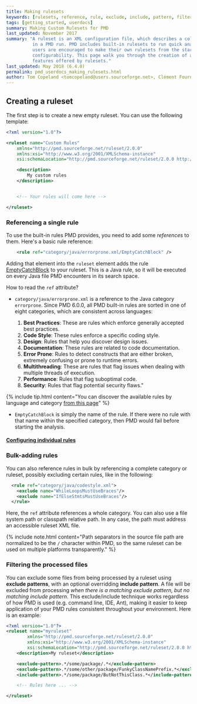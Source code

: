 ```yaml
---
title: Making rulesets
keywords: [rulesets, reference, rule, exclude, include, pattern, filter]
tags: [getting_started, userdocs]
summary: Making Custom Rulesets for PMD
last_updated: November 2017
summary: "A ruleset is an XML configuration file, which describes a collection of rules to be executed
          in a PMD run. PMD includes built-in rulesets to run quick analyses with a default configuration, but
          users are encouraged to make their own rulesets from the start, because they allow for so much
          configurability. This page walk you through the creation of a ruleset and the multiple configuration
          features offered by rulesets."
last_updated: May 2018 (6.4.0)
permalink: pmd_userdocs_making_rulesets.html
author: Tom Copeland <tomcopeland@users.sourceforge.net>, Clément Fournier <clement.fournier76@gmail.com>
---
```


## Creating a ruleset

The first step is to create a new empty ruleset. You can use the following template:

``` xml
<?xml version="1.0"?>

<ruleset name="Custom Rules"
    xmlns="http://pmd.sourceforge.net/ruleset/2.0.0"
    xmlns:xsi="http://www.w3.org/2001/XMLSchema-instance"
    xsi:schemaLocation="http://pmd.sourceforge.net/ruleset/2.0.0 http://pmd.sourceforge.net/ruleset_2_0_0.xsd">

    <description>
        My custom rules
    </description>


    <!-- Your rules will come here -->

</ruleset>
```

### Referencing a single rule

<!-- TODO this could be better explained, eg first explain how a ruleset reference works, then rule reference, then go on showing single rule & bulk addition, then include/exclude patterns -->

To use the built-in rules PMD provides, you need to add some *references* to them. Here's a
basic rule reference:

```xml
    <rule ref="category/java/errorprone.xml/EmptyCatchBlock" />
```

Adding that element into the `ruleset` element adds the rule [EmptyCatchBlock](pmd_rules_java_errorprone.html#emptycatchblock)
to your ruleset. This is a Java rule, so it will be executed on every Java file PMD encounters in
its search space.

How to read the `ref` attribute?

* `category/java/errorprone.xml` is a reference to the Java category `errorprone`. Since PMD 6.0.0,
  all PMD built-in rules are sorted in one of eight categories, which are consistent across languages:

  1.  **Best Practices**: These are rules which enforce generally accepted best practices.<br/>
  2.  **Code Style**: These rules enforce a specific coding style.<br/>
  3.  **Design**: Rules that help you discover design issues.<br/>
  4.  **Documentation**: These rules are related to code documentation.<br/>
  5.  **Error Prone**: Rules to detect constructs that are either broken, extremely confusing or prone to runtime errors.<br/>
  6.  **Multithreading**: These are rules that flag issues when dealing with multiple threads of execution.<br/>
  7.  **Performance**: Rules that flag suboptimal code.<br/>
  8.  **Security**: Rules that flag potential security flaws."

{% include tip.html content="You can discover the available rules by language and category [from this page](tag_rule_references.html)" %}


* `EmptyCatchBlock` is simply the name of the rule. If there were no rule with that name within the specified
  category, then PMD would fail before starting the analysis.

#### [Configuring individual rules](pmd_userdocs_configuring_rules.html)

### Bulk-adding rules

You can also reference rules in bulk by referencing a complete category or ruleset, possibly excluding certain rules, like in the following:

```xml
  <rule ref="category/java/codestyle.xml">
    <exclude name="WhileLoopsMustUseBraces"/>
    <exclude name="IfElseStmtsMustUseBraces"/>
  </rule>
```

Here, the `ref` attribute references a whole category. You can also use a file system path or classpath relative path. In any case, the path must address an accessible ruleset XML file.

{% include note.html content="Path separators in the source file path are normalized to be the `/` character within PMD, so the same ruleset can be used on multiple platforms transparently." %}

### Filtering the processed files

You can exclude some files from being processed by a ruleset using **exclude patterns**, with an optional overridding **include pattern**. A file will be excluded from processing *when there is a matching exclude pattern, but no matching include pattern*. This exclude/include technique works regardless of how PMD is used (e.g. command line, IDE, Ant), making it easier to keep application of your PMD rules consistent throughout your environment. Here is an example:

```xml
<?xml version="1.0"?>
<ruleset name="myruleset"
		xmlns="http://pmd.sourceforge.net/ruleset/2.0.0"
		xmlns:xsi="http://www.w3.org/2001/XMLSchema-instance"
		xsi:schemaLocation="http://pmd.sourceforge.net/ruleset/2.0.0 http://pmd.sourceforge.net/ruleset_2_0_0.xsd">
	<description>My ruleset</description>

	<exclude-pattern>.*/some/package/.*</exclude-pattern>
	<exclude-pattern>.*/some/other/package/FunkyClassNamePrefix.*</exclude-pattern>
	<include-pattern>.*/some/package/ButNotThisClass.*</include-pattern>

	<!-- Rules here ... -->

</ruleset>
```
